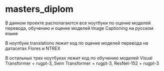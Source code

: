 # masters_diplom
В данном проекте располагаются все ноутбуки по оценке моделей перевода, обучению и оценке моделей Image Captioning на русском языке

В ноутбуке translations лежит код по оценке моделей перевода на датасетах Flores и NTREX

В остальных трех ноутбуках лежит код по обучению моделей Visual Transformer + rugpt-3, Swin Transformer + rugpt-3, ResNet-152 + rugpt-3
